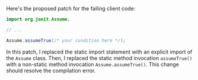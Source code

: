 Here's the proposed patch for the failing client code:
```java
import org.junit.Assume;

// ...

Assume.assumeTrue(/* your condition here */);
```
In this patch, I replaced the static import statement with an explicit import of the `Assume` class. Then, I replaced the static method invocation `assumeTrue()` with a non-static method invocation `Assume.assumeTrue()`. This change should resolve the compilation error.